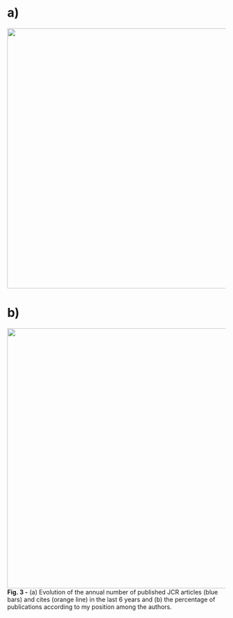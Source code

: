 # a) 
<img src="https://user-images.githubusercontent.com/49490001/107029463-56e94d00-67af-11eb-97ce-17e59fcfa6cc.png" width="600">

# b) 
<img src="https://user-images.githubusercontent.com/49490001/107029597-92841700-67af-11eb-89b3-e9cc5bc74c9b.png" width="600">
<div id="fig-caption">
<b>Fig. 3 -</b> (a) Evolution of the annual number of published JCR articles (blue bars) and cites (orange line) in the last 6 years and (b) the percentage of publications according to my position among the authors.
</div>
